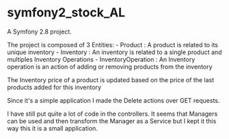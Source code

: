 symfony2_stock_AL
=================

A Symfony 2.8 project.


The project is composed of 3 Entities:
    - Product : A product is related to its unique inventory
    - Inventory : An inventory is related to a single product and multiples Inventory Operations
    - InventoryOperation : An Inventory operation is an action of adding or removing products from the inventory


The Inventory price of a product is updated based on the price of the last products added for this inventory


Since it's a simple application I made the Delete actions over GET requests.




I have still put quite a lot of code in the controllers. It seems that Managers can be used and then transform the Manager as a Service but I kept it this way this it is a small application.